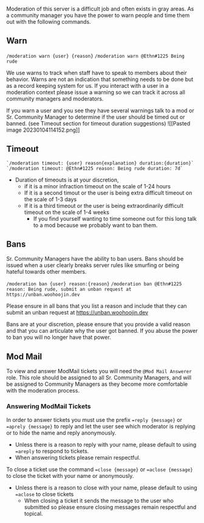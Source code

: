 Moderation of this server is a difficult job and often exists in gray areas. As a community manager you have the power to warn people and time them out with the following commands.
## Warn
`/moderation warn {user} {reason}`
`/moderation warn @Ethn#1225 Being rude`

We use warns to track when staff have to speak to members about their behavior. Warns are not an indication that something needs to be done but as a record keeping system for us. If you interact with a user in a moderation context please issue a warning so we can track it across all community managers and moderators.

If you warn a user and you see they have several warnings talk to a mod or Sr. Community Manager to determine if the user should be timed out or banned. (see Timeout section for timeout duration suggestions)
![[Pasted image 20230104114152.png]]




## Timeout
    `/moderation timeout: {user} reason{explanation} duration:{duration}`
    `/moderation timeout: @Ethn#1225 reason: Being rude duration: 7d`
-  Duration of timeouts is at your discretion, 
    - if it is a minor infraction timeout on the scale of 1-24 hours
    - If it is a second timout or the user is being extra difficult timeout on the scale of 1-3 days
    - If it is a third timeout or the user is being extraordinarily difficult timeout on the scale of 1-4 weeks
	    - If you find yourself wanting to time someone out for this long talk to a mod because we probably want to ban them.


## Bans
Sr. Community Managers have the ability to ban users. Bans should be issued when a user clearly breaks server rules like smurfing or being hateful towards other members. 

`/moderation ban {user} reason:{reason}`
`/moderation ban @Ethn#1225 reason: Being rude, submit an unban request at https://unban.woohoojin.dev`

Please ensure in all bans that you list a reason and include that they can submit an unban request at https://unban.woohoojin.dev

Bans are at your discretion, please ensure that you provide a valid reason and that you can articulate why the user got banned. If you abuse the power to ban you will no longer have that power.



## Mod Mail

To view and answer ModMail tickets you will need the `@Mod Mail Answerer` role. This role should be assigned to all Sr. Community Managers, and will be assigned to Community Managers as they become more comfortable with the moderation process.

### Answering ModMail Tickets

In order to answer tickets you must use the prefix `=reply {message}` or `=aprely {message}` to reply and let the user see which moderator is replying or to hide the name and reply anonymously.
- Unless there is a reason to reply with your name, please default to using `=areply` to respond to tickets.  
- When answering tickets please remain respectful. 

To close a ticket use the command `=close {message}` or `=aclose {message}` to close the ticket with your name or anonymously.  
-  Unless there is a reason to close with your name, please default to using `=aclose` to close tickets
    - When closing a ticket it sends the message to the user who submitted so please ensure closing messages remain respectful and topical. 

